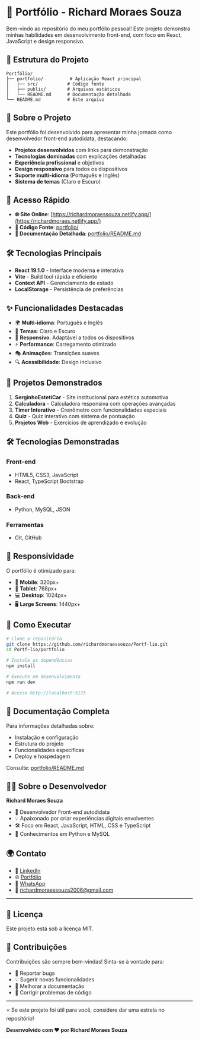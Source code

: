 # 🚀 Portfólio - Richard Moraes Souza

Bem-vindo ao repositório do meu portfólio pessoal! Este projeto demonstra minhas habilidades em desenvolvimento front-end, com foco em React, JavaScript e design responsivo.

## 📁 Estrutura do Projeto

```
Portfólio/
├── portfolio/          # Aplicação React principal
│   ├── src/           # Código fonte
│   ├── public/        # Arquivos estáticos
│   └── README.md      # Documentação detalhada
└── README.md          # Este arquivo
```

## 🎯 Sobre o Projeto

Este portfólio foi desenvolvido para apresentar minha jornada como desenvolvedor front-end autodidata, destacando:

- **Projetos desenvolvidos** com links para demonstração
- **Tecnologias dominadas** com explicações detalhadas
- **Experiência profissional** e objetivos
- **Design responsivo** para todos os dispositivos
- **Suporte multi-idioma** (Português e Inglês)
- **Sistema de temas** (Claro e Escuro)

## 🚀 Acesso Rápido

- **🌐 Site Online**: [https://richardmoraessouza.netlify.app/](https://richardmoraes.netlify.app/)
- **📁 Código Fonte**: [portfolio/](portfolio/)
- **📖 Documentação Detalhada**: [portfolio/README.md](portfolio/README.md)

## 🛠️ Tecnologias Principais

- **React 19.1.0** - Interface moderna e interativa
- **Vite** - Build tool rápida e eficiente
- **Context API** - Gerenciamento de estado
- **LocalStorage** - Persistência de preferências

## ✨ Funcionalidades Destacadas

- 🌍 **Multi-idioma**: Português e Inglês
- 🎨 **Temas**: Claro e Escuro
- 📱 **Responsivo**: Adaptável a todos os dispositivos
- ⚡ **Performance**: Carregamento otimizado
- 🎭 **Animações**: Transições suaves
- 🔍 **Acessibilidade**: Design inclusivo

## 🎯 Projetos Demonstrados

1. **SerginhoEstetiCar** - Site institucional para estética automotiva
2. **Calculadora** - Calculadora responsiva com operações avançadas
3. **Timer Interativo** - Cronômetro com funcionalidades especiais
4. **Quiz** - Quiz interativo com sistema de pontuação
5. **Projetos Web** - Exercícios de aprendizado e evolução

## 🛠️ Tecnologias Demonstradas

### Front-end
- HTML5, CSS3, JavaScript
- React, TypeScript Bootstrap

### Back-end
- Python, MySQL, JSON

### Ferramentas
- Git, GitHub

## 📱 Responsividade

O portfólio é otimizado para:
- 📱 **Mobile**: 320px+
- 📱 **Tablet**: 768px+
- 💻 **Desktop**: 1024px+
- 🖥️ **Large Screens**: 1440px+

## 🚀 Como Executar

```bash
# Clone o repositório
git clone https://github.com/richardmoraessouza/Portf-lio.git
cd Portf-lio/portfolio

# Instale as dependências
npm install

# Execute em desenvolvimento
npm run dev

# Acesse http://localhost:5173
```

## 📖 Documentação Completa

Para informações detalhadas sobre:
- Instalação e configuração
- Estrutura do projeto
- Funcionalidades específicas
- Deploy e hospedagem

Consulte: [portfolio/README.md](portfolio/README.md)

## 👨‍💻 Sobre o Desenvolvedor

**Richard Moraes Souza**
- 🎯 Desenvolvedor Front-end autodidata
- 💡 Apaixonado por criar experiências digitais envolventes
- 🛠️ Foco em React, JavaScript, HTML, CSS e TypeScript
- 🔧 Conhecimentos em Python e MySQL

## 🌍 Contato

- 💼 [LinkedIn](https://www.linkedin.com/in/richard-moraes-souza-998539338/)
- 🌐 [Portfólio](https://richardmoraessouza.github.io/Portf-lio/)
- 📱 [WhatsApp](https://wa.me/5547999326217?text=Olá%20Richard%2C%20encontrei%20seu%20perfil%20no%20GitHub!)
- 📧 richardmoraessouza2006@gmail.com

---

## 📄 Licença

Este projeto está sob a licença MIT.

## 🤝 Contribuições

Contribuições são sempre bem-vindas! Sinta-se à vontade para:
- 🐛 Reportar bugs
- 💡 Sugerir novas funcionalidades
- 📝 Melhorar a documentação
- 🔧 Corrigir problemas de código

---

⭐ Se este projeto foi útil para você, considere dar uma estrela no repositório!

**Desenvolvido com ❤️ por Richard Moraes Souza**
